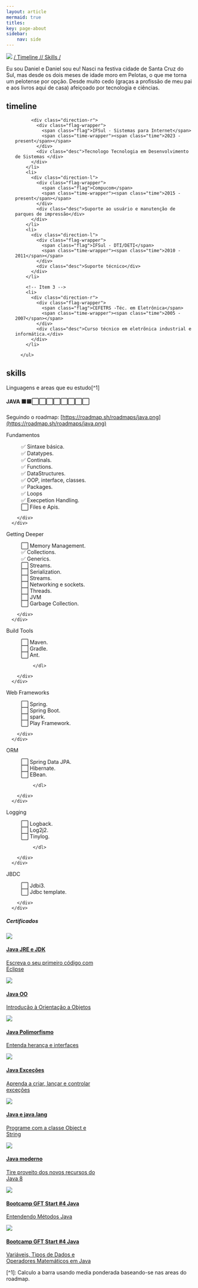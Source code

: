 ```yaml
---
layout: article
mermaid: true
titles:
key: page-about
sidebar:
    nav: side
---
```

![](/assets/header_about.png)
[/ Timeline /](/about.html#timeline)[/ Skills /](/about.html#skills)


Eu sou Daniel e Daniel sou eu! Nasci na festiva cidade de Santa Cruz do Sul, mas desde os dois meses de idade moro em Pelotas, o que me torna um pelotense por opção.  Desde muito cedo (graças a profissão de meu pai e aos livros aqui de casa) afeiçoado por tecnologia e ciências. 

## timeline
<div>
      <ul class="timeline">

          <div class="direction-r">
            <div class="flag-wrapper">
              <span class="flag">IFSul - Sistemas para Internet</span>
              <span class="time-wrapper"><span class="time">2023 - present</span></span>
            </div>
            <div class="desc">Tecnologo Tecnologia em Desenvolvimento de Sistemas </div>
          </div>
        </li>
        <li>
          <div class="direction-l">
            <div class="flag-wrapper">
              <span class="flag">Compucom</span>
              <span class="time-wrapper"><span class="time">2015 - present</span></span>
            </div>
            <div class="desc">Suporte ao usuário e manutenção de parques de impressão</div>
          </div>
        </li>
        <li>
          <div class="direction-l">
            <div class="flag-wrapper">
              <span class="flag">IFSul - DTI/DETI</span>
              <span class="time-wrapper"><span class="time">2010 - 2011</span></span>
            </div>
            <div class="desc">Suporte técnico</div>
          </div>
        </li>

        <!-- Item 3 -->
        <li>
          <div class="direction-r">
            <div class="flag-wrapper">
              <span class="flag">CEFETRS -Téc. em Eletrônica</span>
              <span class="time-wrapper"><span class="time">2005 - 2007</span></span>
            </div>
            <div class="desc">Curso técnico em eletrõnica industrial e informática.</div>
          </div>
        </li>
        
      </ul>
</div>

## skills 
  Linguagens e areas que eu estudo[^1]
#### JAVA 🟩🟨⬜⬜⬜⬜⬜⬜⬜⬜
   Seguindo o roadmap: [https://roadmap.sh/roadmaps/java.png](https://roadmap.sh/roadmaps/java.png)
   <div class="grid"> 
      <div class="card m-3">
          <div class="card__content">
            <div class="card__header">Fundamentos</div>
              <dl>
                <dd>✅ Sintaxe básica.</dd>
                <dd>✅ Datatypes.</dd>
                <dd>✅ Continals.</dd>
                <dd>✅ Functions.</dd>
                <dd>✅ DataStructures.</dd>
                <dd>✅ OOP, interface, classes.</dd>
                <dd>✅ Packages.</dd>
                <dd>✅ Loops</dd>
                <dd>✅ Execpetion Handling.</dd>
                <dd>⬜ Files e Apis.</dd>
              </dl>
            
        </div>
      </div>
<div class="card m-3">
          <div class="card__content">
            <div class="card__header">Getting Deeper</div>
              <dl>
                <dd>⬜ Memory Management.</dd>
                <dd>✅ Collections.</dd>
                <dd>✅ Generics.</dd>
                <dd>⬜ Streams.</dd>
                <dd>⬜ Serialization.</dd>
                <dd>⬜ Streams.</dd>
                <dd>⬜ Networking e sockets.</dd>
                <dd>⬜ Threads.</dd>
                <dd>⬜ JVM</dd>
                <dd>⬜ Garbage Collection.</dd>
              </dl>
            
        </div>
      </div>
<div class="card m-3">
          <div class="card__content">
            <div class="card__header">Build Tools</div>
              <dl>
                <dd>⬜ Maven.</dd>
                <dd>⬜ Gradle.</dd>
                <dd>⬜ Ant.</dd>
           
              </dl>
            
        </div>
      </div>
  <div class="card m-3">
          <div class="card__content">
            <div class="card__header">Web Frameworks </div>
              <dl>
                <dd>⬜ Spring.</dd>
                <dd>⬜ Spring Boot.</dd>
                <dd>⬜ spark.</dd>
                <dd>⬜ Play Framework.</dd>
              </dl>
            
        </div>
      </div>
<div class="card m-3">
          <div class="card__content">
            <div class="card__header">ORM</div>
              <dl>
                <dd>⬜ Spring Data JPA.</dd>
                <dd>⬜ Hibernate.</dd>
                <dd>⬜ EBean.</dd>
           
              </dl>
            
        </div>
      </div>
<div class="card m-3">
          <div class="card__content">
            <div class="card__header">Logging</div>
              <dl>
                <dd>⬜ Logback.</dd>
                <dd>⬜ Log2j2.</dd>
                <dd>⬜ Tinylog.</dd>
           
              </dl>
            
        </div>
      </div>
<div class="card m-3">
          <div class="card__content">
            <div class="card__header">JBDC</div>
              <dl>
                <dd>⬜ Jdbi3.</dd>
                <dd>⬜ Jdbc template.</dd>         
              </dl>
            
        </div>
      </div>


  </div>
 



##### Certificados
<div class="grid">
  <a target="_blank" href="https://cursos.alura.com.br/certificate/6c8b668c-d87e-43ce-b9ec-9dbc4537a3c6" >
    <div class="card m-3 card--clickable" style="max-width: 250px; ">
      <div class="card__image p-5 mb-1 " style="max-height: 110px">
      <img class="image" src="/assets/logo-alura.svg"/>
      </div>
    <div class="card__content">
      <div class="card__header">
        <h4>Java JRE e JDK</h4>
      </div>
      <p> Escreva o seu primeiro código com Eclipse</p>
    </div>
  </div>
  </a>
  <a target="_blank" href="https://cursos.alura.com.br/certificate/e4951b1a-5e9f-46fc-9d2e-bc3b29bbfcef">
    <div class="card m-3 card--clickable" style="max-width: 250px; ">
      <div class="card__image p-5 mb-1 " style="max-height: 110px">
      <img class="image" src="/assets/logo-alura.svg"/>
      </div>
    <div class="card__content">
      <div class="card__header">
        <h4>Java OO</h4>
      </div>
      <p> Introdução à Orientação a Objetos</p>
    </div>
  </div>
  </a>
  <a target="_blank" href="https://cursos.alura.com.br/certificate/97e404a6-eeae-4470-bf04-02132b08743e" >
    <div class="card m-3 card--clickable" style="max-width: 250px; ">
      <div class="card__image p-5 mb-1 " style="max-height: 110px">
      <img class="image" src="/assets/logo-alura.svg"/>
      </div>
    <div class="card__content">
      <div class="card__header">
        <h4>Java Polimorfismo</h4>
      </div>
      <p> Entenda herança e interfaces</p>
    </div>
  </div>
  </a>
  <a target="_blank" href="https://cursos.alura.com.br/certificate/a329a9db-294e-4930-b62f-4ff488f768c9" >
    <div class="card m-3 card--clickable" style="max-width: 250px; ">
      <div class="card__image p-5 mb-1 " style="max-height: 110px">
      <img class="image" src="/assets/logo-alura.svg"/>
      </div>
    <div class="card__content">
      <div class="card__header">
        <h4>Java Exceções</h4>
      </div>
      <p> Aprenda a criar, lançar e controlar exceções</p>
    </div>
  </div>
  </a>
  <a target="_blank" href="https://cursos.alura.com.br/certificate/3963c0a8-f73f-478d-aa2a-1815cf958dd3" >
    <div class="card m-3 card--clickable" style="max-width: 250px; ">
      <div class="card__image p-5 mb-1 " style="max-height: 110px">
      <img class="image" src="/assets/logo-alura.svg"/>
      </div>
    <div class="card__content">
      <div class="card__header">
        <h4>Java e java.lang</h4>
      </div>
      <p> Programe com a classe Object e String</p>
    </div>
  </div>
  </a>
  <a target="_blank" href="https://cursos.alura.com.br/certificate/2b136ae3-47d1-42ba-8382-138144a2cdd4" >
    <div class="card m-3 card--clickable" style="max-width: 250px; ">
      <div class="card__image p-5 mb-1 " style="max-height: 110px">
      <img class="image" src="/assets/logo-alura.svg"/>
      </div>
    <div class="card__content">
      <div class="card__header">
        <h4>Java moderno</h4>
      </div>
      <p> Tire proveito dos novos recursos do Java 8 </p>
    </div>
  </div>
  </a>
  <a target="_blank" href="https://hermes.digitalinnovation.one/certificates/9BAA8A36.pdf" >
    <div class="card m-3 card--clickable" style="max-width: 250px; ">
      <div class="card__image p-5 mb-1 " style="max-height: 110px">
      <img class="image" src="/assets/logo_dio.svg"/>
      </div>
    <div class="card__content">
      <div class="card__header">
        <h4>Bootcamp GFT Start #4 Java</h4>
      </div>
      <p> Entendendo Métodos Java </p>
    </div>
  </div>
  </a>
  <a target="_blank" href="https://hermes.digitalinnovation.one/certificates/796445ED.pdf" >
    <div class="card m-3 card--clickable" style="max-width: 250px; ">
      <div class="card__image p-5 mb-1 " style="max-height: 110px">
      <img class="image" src="/assets/logo_dio.svg"/>
      </div>
    <div class="card__content">
      <div class="card__header">
        <h4>Bootcamp GFT Start #4 Java</h4>
      </div>
      <p> Variáveis, Tipos de Dados e Operadores Matemáticos em Java </p>
    </div>
  </div>
  </a>

</div>
[^1]: Calculo a barra usando media ponderada baseando-se nas areas do roadmap.